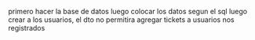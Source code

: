 primero hacer la base de datos
luego colocar los datos segun el sql
luego crear a los usuarios, el dto no permitira agregar tickets a usuarios nos registrados
